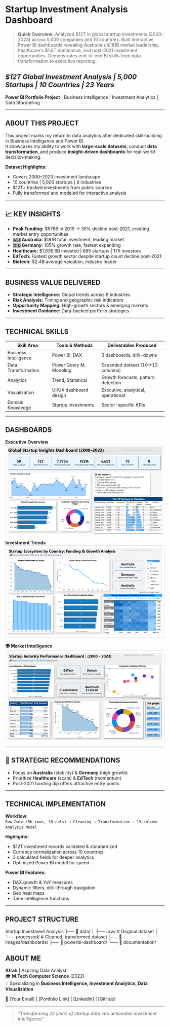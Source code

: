 #  Startup Investment Analysis Dashboard

> **Quick Overview:** Analyzed $12T in global startup investments (2000–2023) across 5,000 companies and 10 countries. Built interactive Power BI dashboards revealing Australia's $181B market leadership, healthcare's $1.6T dominance, and post-2021 investment opportunities. Demonstrates end-to-end BI skills from data transformation to executive reporting.

## *$12T Global Investment Analysis | 5,000 Startups | 10 Countries | 23 Years*

**Power BI Portfolio Project** | Business Intelligence | Investment Analytics | Data Storytelling

---

##  ABOUT THIS PROJECT

This project marks my return to data analytics after dedicated skill-building in Business Intelligence and Power BI.  
It showcases my ability to work with **large-scale datasets**, conduct **data transformation**, and produce **insight-driven dashboards** for real-world decision-making.

**Dataset Highlights:**
- Covers 2000–2023 investment landscape
- 10 countries | 5,000 startups | 8 industries
- $12T+ tracked investments from public sources
- Fully transformed and modeled for interactive analysis

---

## 📈 KEY INSIGHTS

- **Peak Funding:** $576B in 2019 → 35% decline post-2021, creating market entry opportunities  
- **🇦🇺 Australia:** $181B total investment, leading market  
- **🇩🇪 Germany:** 105% growth rate, fastest expanding  
- **Healthcare:** $1,636.6B invested | 685 startups | 17K investors  
- **EdTech:** Fastest growth sector despite startup count decline post-2021  
- **Biotech:** $2.4B average valuation, industry leader

---

##  BUSINESS VALUE DELIVERED

- **Strategic Intelligence:** Global trends across 8 industries  
- **Risk Analysis:** Timing and geographic risk indicators  
- **Opportunity Mapping:** High-growth sectors & emerging markets  
- **Investment Guidance:** Data-backed portfolio strategies

---

##  TECHNICAL SKILLS

| Skill Area              | Tools & Methods        | Deliverables Produced |
|-------------------------|------------------------|-----------------------|
| Business Intelligence   | Power BI, DAX          | 3 dashboards, drill-downs |
| Data Transformation     | Power Query M, Modeling| Expanded dataset (10→13 columns) |
| Analytics               | Trend, Statistical     | Growth forecasts, pattern detection |
| Visualization           | UI/UX dashboard design | Executive, analytical, operational |
| Domain Knowledge        | Startup Investments    | Sector-specific KPIs |

---

##  DASHBOARDS

**Executive Overview**  
![Dashboard 1](images/dashboards/dashboard-1-sc.PNG)  

**Investment Trends**  
![Dashboard 2](images/dashboards/dashboard-2-sc.PNG)  

**🌍 Market Intelligence**  
![Dashboard 3](images/dashboards/dashboard-3-sc.PNG)  

---

## 🎯 STRATEGIC RECOMMENDATIONS

- Focus on **Australia** (stability) & **Germany** (high growth)  
- Prioritize **Healthcare** (scale) & **EdTech** (momentum)  
- Post-2021 funding dip offers attractive entry points

---

##  TECHNICAL IMPLEMENTATION

**Workflow:**  
`Raw Data (5K rows, 10 cols) → Cleaning → Transformation → 13-column Analysis Model`  

**Highlights:**
- $12T investment records validated & standardized
- Currency normalization across 10 countries
- 3 calculated fields for deeper analytics
- Optimized Power BI model for speed

**Power BI Features:**
- DAX growth & YoY measures
- Dynamic filters, drill-through navigation
- Geo heat maps
- Time intelligence functions

---

##  PROJECT STRUCTURE
 Startup Investment Analysis
├── 📂 data/
│ ├── raw/ # Original dataset
│ └── processed/ # Cleaned, transformed dataset
├── 📂 images/dashboards/
├── 📂 powerbi-dashboard/
└── 📂 documentation/


##  ABOUT ME

**Afrah** | Aspiring Data Analyst  
🎓 **M.Tech Computer Science** (2022)  
💡 Specializing in **Business Intelligence, Investment Analytics, Data Visualization**  

📧 [Your Email] |  [Portfolio Link] |  [LinkedIn] |  [GitHub]  

---

> *"Transforming 23 years of startup data into actionable investment intelligence"*


